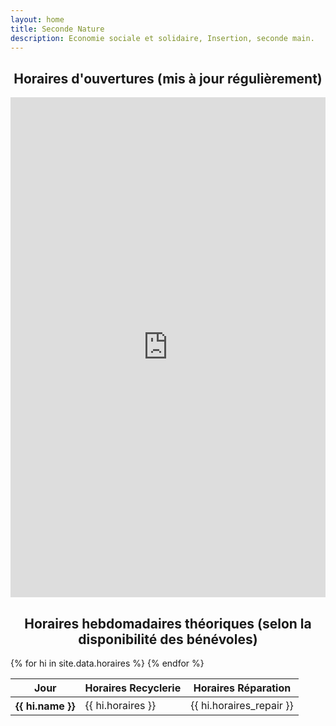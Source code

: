 ```yaml
---
layout: home
title: Seconde Nature
description: Economie sociale et solidaire, Insertion, seconde main.
---
```

<h2 style="text-align: center;">Horaires d'ouvertures (mis à jour régulièrement)</h2>
<div class="row">
  <div class="col d-flex justify-content-center">
    <iframe src="https://calendar.google.com/calendar/embed?height=800&wkst=2&ctz=Europe%2FZurich&showPrint=0&mode=WEEK&src=NDQzMDBmZDg3ODcxMTM0YjM5ZTc5NTNkZDhkMTBjMzEyYmY5NTViNjllYmNkZTg1NGYwOGExYzYxYTJmZjg3YkBncm91cC5jYWxlbmRhci5nb29nbGUuY29t&color=%230b8043" style="border-width:0" width="100%" height="800" frameborder="0" scrolling="no"></iframe>
  </div>
</div>

<h2 style="text-align: center;">Horaires hebdomadaires théoriques (selon la disponibilité des bénévoles)</h2>
<table class="table table-striped table-bordered">
  <thead>
    <tr>
      <th scope="col">Jour</th>
      <th scope="col">Horaires Recyclerie</th>
      <th scope="col">Horaires Réparation</th>
    </tr>
  </thead>
  <tbody>
    {% for hi in site.data.horaires %}
      <tr class="table-{{ hi.status }}">
        <th scope="row">{{ hi.name }}</th>
        <td>{{ hi.horaires }}</td>
        <td>{{ hi.horaires_repair }}</td>
      </tr>
    {% endfor %}
  </tbody>
</table>